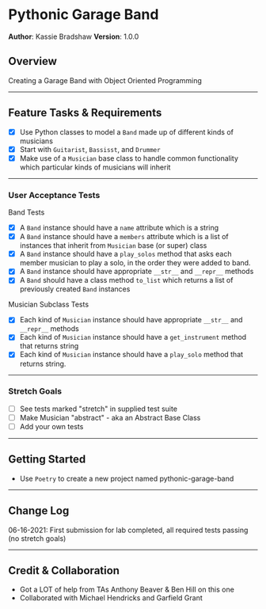 # Pythonic Garage Band

**Author**: Kassie Bradshaw
**Version**: 1.0.0

## Overview

Creating a Garage Band with Object Oriented Programming

----

## Feature Tasks & Requirements

* [x] Use Python classes to model a `Band` made up of different kinds of musicians
* [x] Start with `Guitarist`, `Bassisst`, and `Drummer`
* [x] Make use of a `Musician` base class to handle common functionality which particular kinds of musicians will inherit

----

### User Acceptance Tests

Band Tests

* [x] A `Band` instance should have a `name` attribute which is a string
* [x] A `Band` instance should have a `members` attribute which is a list of instances that inherit from `Musician` base (or super) class
* [x] A `Band` instance should have a `play_solos` method that asks each member musician to play a solo, in the order they were added to band.
* [x] A `Band` instance should have appropriate `__str__` and `__repr__` methods
* [x] A `Band` should have a class method `to_list` which returns a list of previously created `Band` instances

Musician Subclass Tests

* [x] Each kind of `Musician` instance should have appropriate `__str__` and `__repr__` methods
* [x] Each kind of `Musician` instance should have a `get_instrument` method that returns string
* [x] Each kind of `Musician` instance should have a `play_solo` method that returns string.

----

### Stretch Goals

* [ ] See tests marked "stretch" in supplied test suite
* [ ] Make Musician "abstract" - aka an Abstract Base Class
* [ ] Add your own tests

----

## Getting Started

* Use `Poetry` to create a new project named pythonic-garage-band

----

## Change Log

06-16-2021: First submission for lab completed, all required tests passing (no stretch goals)

----

## Credit & Collaboration

* Got a LOT of help from TAs Anthony Beaver & Ben Hill on this one
* Collaborated with Michael Hendricks and Garfield Grant
